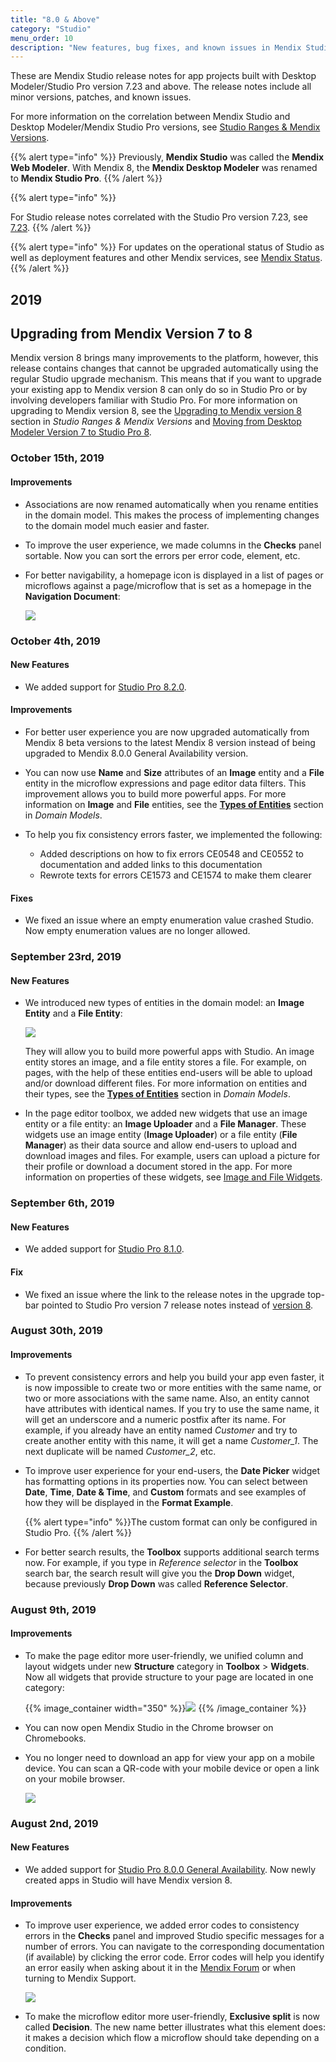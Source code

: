 ```yaml
---
title: "8.0 & Above"
category: "Studio"
menu_order: 10
description: "New features, bug fixes, and known issues in Mendix Studio correlated to Mendix Studio Pro version 8.0 and above."
---
```


These are Mendix Studio release notes for app projects built with Desktop Modeler/Studio Pro version 7.23 and above. The release notes include all minor versions, patches, and known issues.

For more information on the correlation between Mendix Studio and Desktop Modeler/Mendix Studio Pro versions, see [Studio Ranges & Mendix Versions](/studio/general-versions).

{{% alert type="info" %}}
Previously, **Mendix Studio** was called the **Mendix Web Modeler**. With Mendix 8, the **Mendix Desktop Modeler** was renamed to **Mendix Studio Pro**.
{{% /alert %}}

{{% alert type="info" %}}

For Studio release notes correlated with the Studio Pro version 7.23, see [7.23](7.23).
{{% /alert %}}

{{% alert type="info" %}}
For updates on the operational status of Studio as well as deployment features and other Mendix services, see [Mendix Status](https://status.mendix.com/).
{{% /alert %}}

## 2019

## Upgrading from Mendix Version 7 to 8

Mendix version 8 brings many improvements to the platform, however, this release contains changes that cannot be upgraded automatically using the regular Studio upgrade mechanism. This means that if you want to upgrade your existing app to Mendix version 8 can only do so in Studio Pro or by involving developers familiar with Studio Pro. For more information on upgrading to Mendix version 8, see the [Upgrading to Mendix version 8](/studio/general-versions#upgrade-to-8) section in *Studio Ranges & Mendix Versions* and [Moving from Desktop Modeler Version 7 to Studio Pro 8](/refguide/moving-from-7-to-8).

### October 15th, 2019

#### Improvements

* Associations are now renamed automatically when you rename entities in the domain model. This makes the process of implementing changes to the domain model much easier and faster.  

* To improve the user experience, we made columns in the **Checks** panel sortable. Now you can sort the errors per error code, element, etc. 

* For better navigability, a homepage icon is displayed in a list of pages or microflows against a page/microflow that is set as a homepage in the **Navigation Document**:

    ![](attachments/8.0/home-page-icon.png)


### October 4th, 2019

#### New Features

* We added support for [Studio Pro 8.2.0](../studio-pro/8.2). 

#### Improvements

* For better user experience you are now upgraded automatically from Mendix 8 beta versions to the latest Mendix 8 version instead of being upgraded to Mendix 8.0.0 General Availability version.

* You can now use **Name** and **Size** attributes of an **Image** entity and a **File** entity in the microflow expressions and page editor data filters. This improvement allows you to build more powerful apps. For more information on **Image** and **File** entities, see the **[Types of Entities](/studio/domain-models#entity-types)** section in *Domain Models*. 

* To help you fix consistency errors faster, we implemented the following:

  * Added descriptions on how to fix errors CE0548 and CE0552 to documentation and added links to this documentation 
  * Rewrote texts for errors CE1573 and CE1574 to make them clearer

#### Fixes

* We fixed an issue where an empty enumeration value crashed Studio. Now empty enumeration values are no longer allowed.

### September 23rd, 2019

#### New Features

* We introduced new types of entities in the domain model: an **Image Entity** and a **File Entity**:

    ![](../../studio/attachments/domain-models/toolbox-entity.png)

    They will allow you to build more powerful apps with Studio. An image entity stores an image, and a file entity stores a file. For example, on pages, with the help of these entities end-users will be able to upload and/or download different files. For more information on entities and their types, see the **[Types of Entities](/studio/domain-models#entity-types)** section in *Domain Models*. 

* In the page editor toolbox, we added new widgets that use an image entity or a file entity: an **Image Uploader** and a **File Manager**. These widgets use an image entity (**Image Uploader**) or a file entity (**File Manager**) as their data source and allow end-users to upload and download images and files. For example, users can upload a picture for their profile or download a document stored in the app. For more information on properties of these widgets, see [Image and File Widgets](/studio/page-editor-widgets-images-and-files).  

### September 6th, 2019

#### New Features

* We added support for [Studio Pro 8.1.0](../studio-pro/8.1). 

#### Fix

* We fixed an issue where the link to the release notes in the upgrade top-bar pointed to Studio Pro version 7 release notes instead of [version 8](../studio-pro/8). 

### August 30th, 2019

#### Improvements

* To prevent consistency errors and help you build your app even faster, it is now impossible to create two or more entities with the same name, or two or more associations with the same name. Also, an entity cannot have attributes with identical names.  If you try to use the same name, it will get an underscore and a numeric postfix after its name. For example, if you already have an entity named *Customer* and try to create another entity with this name, it will get a name *Customer_1*. The next duplicate will be named *Customer_2*, etc.  

*  To improve user experience for your end-users, the **Date Picker** widget has formatting options in its properties now. You can select between **Date**, **Time**, **Date & Time**, and **Custom** formats and see  examples of how they will be displayed in the **Format Example**. 

	{{% alert type="info" %}}The custom format can only be configured in Studio Pro.
	{{% /alert %}} 
	
* For better search results, the **Toolbox** supports additional search terms now. For example, if you type in *Reference selector* in the **Toolbox** search bar, the search result will give you the **Drop Down** widget, because previously **Drop Down** was called **Reference Selector**.  


### August 9th, 2019

#### Improvements

*  To make the page editor more user-friendly, we unified column and layout widgets under new **Structure** category in **Toolbox** > **Widgets**. Now all widgets that provide structure to your page are located in one category:

    {{% image_container width="350" %}}![](attachments/8.0/structure-category.png)
    {{% /image_container %}}

* You can now open Mendix Studio in the Chrome browser on Chromebooks. 

*  You no longer need to download an app for view your app on a mobile device. You can scan a QR-code with your mobile device or open a link on your mobile browser. 

    ![](attachments/8.0/view-on-mobile-device.png)

### August 2nd, 2019

#### New Features

* We added support for [Studio Pro 8.0.0 General Availability](../studio-pro/8.0). Now newly created apps in Studio will have Mendix version 8. 

#### Improvements

*  To improve user experience, we added error codes to consistency errors in the **Checks** panel and improved Studio specific messages for a number of errors. You can navigate to the corresponding documentation (if available) by clicking the error code. Error codes will help you identify an error easily when asking about it in the [Mendix Forum](https://forum.mendixcloud.com/) or when turning to Mendix Support.

    ![](attachments/8.0/checks-panel.png)

* To make the microflow editor more user-friendly, **Exclusive split** is now called **Decision**. The new name better illustrates what this element does: it makes a decision which flow a microflow should take depending on a condition. 
